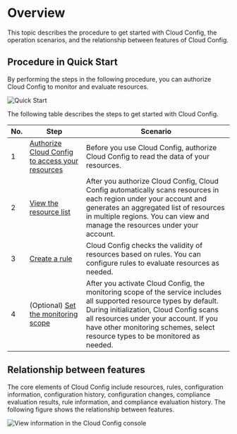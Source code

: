 # Overview

This topic describes the procedure to get started with Cloud Config, the operation scenarios, and the relationship between features of Cloud Config.

## Procedure in Quick Start

By performing the steps in the following procedure, you can authorize Cloud Config to monitor and evaluate resources.

![Quick Start](https://static-aliyun-doc.oss-accelerate.aliyuncs.com/assets/img/en-US/0321385951/p103781.png)

The following table describes the steps to get started with Cloud Config.

|No.|Step|Scenario|
|---|----|--------|
|1|[Authorize Cloud Config to access your resources]()|Before you use Cloud Config, authorize Cloud Config to read the data of your resources.|
|2|[View the resource list]()|After you authorize Cloud Config, Cloud Config automatically scans resources in each region under your account and generates an aggregated list of resources in multiple regions. You can view and manage the resources under your account.|
|3|[Create a rule]()|Cloud Config checks the validity of resources based on rules. You can configure rules to evaluate resources as needed.|
|4|\(Optional\) [Set the monitoring scope]()|After you activate Cloud Config, the monitoring scope of the service includes all supported resource types by default. During initialization, Cloud Config scans all resources under your account. If you have other monitoring schemes, select resource types to be monitored as needed.|

## Relationship between features

The core elements of Cloud Config include resources, rules, configuration information, configuration history, configuration changes, compliance evaluation results, rule information, and compliance evaluation history. The following figure shows the relationship between features.

![View information in the Cloud Config console](https://static-aliyun-doc.oss-accelerate.aliyuncs.com/assets/img/en-US/0321385951/p103779.png)

